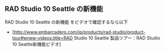 ## RAD Studio 10 Seattle の新機能

RAD Studio 10 Seattle の新機能 をビデオで確認するなら以下
* [http://www.embarcadero.com/jp/products/rad-studio/product-tour#wnew-videos:title=RAD Studio 10 Seattle 製品ツアー：RAD Studio 10 Seattle新機能ビデオ]

